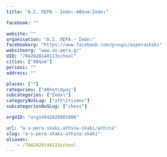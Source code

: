 ```yaml
---
title: "Α.Σ. ΠΕΡΑ - Σκάκι-Αθήνα-Σκάκι"

facebook: ""

website: ""
organisation: "Α.Σ. ΠΕΡΑ - Σκάκι"
facebookorg: "https://www.facebook.com/groups/asperaskaki"
websiteorg: "www.as-pera.gr"
UID: "7042020140113school"
cities: ["Αθήνα"]
perioxi: ""
address: ""

places: [""]
categories: ["Αθλητισμός"]
subcategories: ["Σκάκι"]
categoryNoSLug: ["athlitismos"]
subcategoriesNoSLug: ["chess"]

orgUID: "org14042020001606"

url: "a-s-pera-skaki-athina-skaki/athina"
slug: "a-s-pera-skaki-athina-skaki"
aliases:
    - /7042020140113school
---
```





